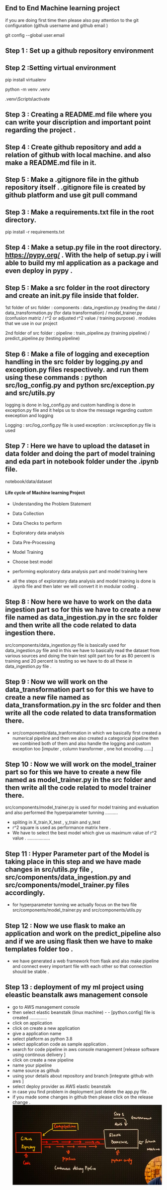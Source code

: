 ## End to End Machine learning project 

if you are doing first time then please also pay attention to the git configuration (github username and github email )

git config --global user.email



## Step 1 : Set up a github repository environment 


## Step 2 :Setting virtual environment

pip install virtualenv

python -m venv .venv

.venv\Scripts\activate

## Step 3 : Creating a  README.md file where you can write your discription and important point regarding the project . 


## Step 4 : Create github repository and add a relation of github with local machine. and also make a README.md file in it.

## Step 5  : Make a .gitignore file in the github repository itself .  .gitignore file is created by github platform and use git pull command 

## Step 3 : Make a requirements.txt file in the root directory.

pip install -r requirements.txt

## Step 4 : Make a setup.py file in the root directory. https://pypy.org/ . With the help of setup.py i will able to build  my ml application  as a package  and even deploy in pypy . 

## Step 5 : Make a src folder in the root directory and create an __init__.py file inside that folder. 

1st folder of src folder  : components : data_ingestion.py (reading the data) / data_transformation.py (for data transformation) / model_trainer.py (confusion matriz / r^2 or adjusted r^2 value / training purpose) . modules that we use in our project 

2nd folder of src folder  : pipeline : train_pipeline.py (training pipeline) / predict_pipeline.py (testing pipeline)

## Step 6 : Make a file of logging and exeception handling in the src folder by logging.py and exception.py files respectively. and run them using these commands : python src/log_config.py and python src/exception.py and src/utils.py

logging is done in log_config.py and custom handling is done in exception.py file and it helps us to show the message regarding custom exeception and logging 

Logging : src/log_config.py file is used 
exception : src/exception.py file is used 

##  Step 7 : Here we have to upload the dataset in data folder and doing the part of model training and eda part in notebook folder under the .ipynb file. 

notebook/data/dataset 

#### Life cycle of Machine learning Project

- Understanding the Problem Statement
- Data Collection
- Data Checks to perform
- Exploratory data analysis
- Data Pre-Processing
- Model Training
- Choose best model

- performing exploratory data analysis part and model training here 

- all the steps of exploratory data analysis and model training is done is .ipynb file and then later we will convert it in modular coding .

## Step 8 : Now here we have to work on the data ingestion part so for this we have to create a new file named as data_ingestion.py in the src folder and then write all the code related to data ingestion there.

src/components/data_ingestion.py file is basically used for data_ingestion.py file and in this we have to basically read the dataset from various sources and doing the train test split part too for as 80 percent is training and 20 percent is testing so we have to do all these in data_ingestion.py file . 

## Step 9 : Now we will work on the data_transformation part so for this we have to create a new file named as data_transformation.py in the src folder and then write all the code related to data transformation there.

- src/components/data_tranformation in which we basically first created a numerical pipeline and then we also created a categorical pipeline then we combined both of them and also handle the logging and custom exception too [imputer , column transformer , one hot encoding ......]

## Step 10 : Now we will work on the model_trainer part so for this we have to create a new file named as model_trainer.py in the src folder and then write all the code related to model trainer there.

src/components/model_trainer.py  is used for model training and evaluation and also performed the hyperparameter tunning ..........
- spliting in X_train,X_test , y_train and y_test 
- r^2 square is used as performance matrix here . 
- We have to select the best model which give us maximum value of r^2 value . ..................

## Step 11 : Hyper Parameter part of the Model is taking place in this step and we have made changes in src/utils.py file , src/components/data_ingestion.py and src/components/model_trainer.py files accordingly.

- for hyperparameter tunning we actually focus on the two file 
src/components/model_trainer.py and src/components/utils.py 

## Step 12 : Now we use flask to make an application and work on the predict_pipeline also and if we are using flask then we have to make templates folder too . 

- we have generated a web framework from flask and also make pipeline and connect every important file with each other so that connection should be stable . 


## Step 13 : deployment  of my ml project using eleastic beanstalk aws management console 
- go to AWS management console 
- then select elastic beanstalk (linux machine) - - [python.config] file is created ..............
- click on application 
- click on create a new application 
- give a application name
- select platform as python 3.8
- select application code as sample application . 
- search for code pipeline in aws console management [release software using continous delivery ]
- click on create a new pipeline 
- name your pipeline
- name source as github 
- using your details about repository and branch [integrate github with aws ]
- select deploy provider as AWS elastic beanstalk 
- in case you find problem in deployment just delete the app.py file . 
- if you made some changes in github then please click on the release change .  
![1756101913719](image/README/1756101913719.png)